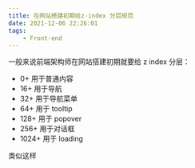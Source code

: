 ```yaml
---
title: 在网站搭建初期给z-index 分层规范
date: 2021-12-06 22:26:01
tags: 
    - Front-end
---
```


一般来说前端架构师在网站搭建初期就要给 z index 分层：

* 0+ 用于普通内容
* 16+ 用于导航
* 32+ 用于导航菜单
* 64+ 用于 tooltip
* 128+ 用于 popover
* 256+ 用于对话框
* 1024+ 用于 loading  

类似这样
